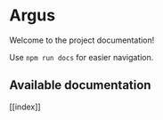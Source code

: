 # Argus

Welcome to the project documentation!

Use `npm run docs` for easier navigation.

## Available documentation

[[index]]
